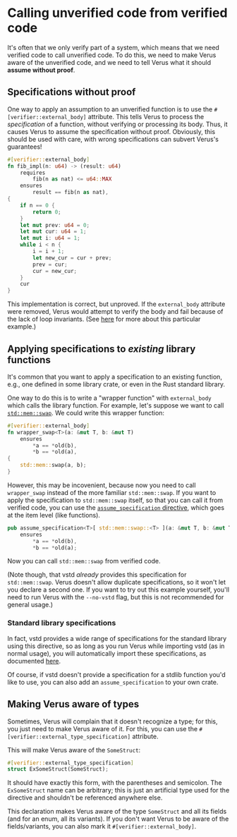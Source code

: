 # Calling unverified code from verified code

It's often that we only verify part of a system, which means that we need
verified code to call unverified code. To do this, we need to make Verus
aware of the unverified code, and we need to tell Verus what it should
**assume without proof**.

## Specifications without proof

One way to apply an assumption to an unverified function is to use the `#[verifier::external_body]` attribute.
This tells Verus to process the _specification_ of a function, without verifying or processing its body.
Thus, it causes Verus to assume the specification without proof. Obviously, this should be used with care,
with wrong specifications can subvert Verus's guarantees!

```rust
#[verifier::external_body]
fn fib_impl(n: u64) -> (result: u64)
    requires
        fib(n as nat) <= u64::MAX
    ensures
        result == fib(n as nat),
{
    if n == 0 {
        return 0;
    }
    let mut prev: u64 = 0;
    let mut cur: u64 = 1;
    let mut i: u64 = 1;
    while i < n {
        i = i + 1;
        let new_cur = cur + prev;
        prev = cur;
        cur = new_cur;
    }
    cur
}
```

This implementation is correct, but unproved. If the `external_body` attribute were removed,
Verus would attempt to verify the body and fail because of the lack of loop invariants.
(See [here](./invariants.md) for more about this particular example.)

## Applying specifications to _existing_ library functions

It's common that you want to apply a specification to an existing function, e.g., one defined
in some library crate, or even in the Rust standard library.

One way to do this is to write a "wrapper function" with `external_body` which calls the
library function. For example, let's suppose we want to call [`std::mem::swap`](https://doc.rust-lang.org/stable/std/mem/fn.swap.html). We could write this wrapper function:

```rust
#[verifier::external_body]
fn wrapper_swap<T>(a: &mut T, b: &mut T)
    ensures
        *a == *old(b),
        *b == *old(a),
{
    std::mem::swap(a, b);
}
```

However, this may be incovenient, because now you need to call `wrapper_swap` instead of
the more familiar `std::mem::swap`. If you want to apply the specification to
`std::mem::swap` itself, so that you can call it from verified code, you can
use the [`assume_specification` directive](./reference-assume-specification.md), which goes at the item level (like functions).

```rust
pub assume_specification<T>[ std::mem::swap::<T> ](a: &mut T, b: &mut T)
    ensures
        *a == *old(b),
        *b == *old(a);
```

Now you can call `std::mem::swap` from verified code.

(Note though, that vstd _already_ provides this specification for `std::mem::swap`. Verus doesn't allow duplicate specifications,
so it won't let you declare a second one. If you want to try out this example yourself, you'll need to run Verus with the `--no-vstd` flag, but this is not recommended for general usage.)

### Standard library specifications

In fact, vstd provides a wide range of specifications for the standard library using
this directive, so as long as you run Verus while importing vstd (as in normal usage), you will
automatically import these specifications, as documented
[here](https://verus-lang.github.io/verus/verusdoc/vstd/std_specs/struct.VstdSpecsForRustStdLib.html).

Of course, if vstd doesn't provide a specification for a stdlib function you'd like to use,
you can also add an `assume_specification` to your own crate.

## Making Verus aware of types

Sometimes, Verus will complain that it doesn't recognize a type; for this, you just need
to make Verus aware of it. For this, you can use the `#[verifier::external_type_specification]` attribute.

This will make Verus aware of the `SomeStruct`:

```rust
#[verifier::external_type_specification]
struct ExSomeStruct(SomeStruct);
```

It should have exactly this form, with the parentheses and semicolon. The `ExSomeStruct` name can be arbitrary; this is just an artificial type used for the directive and shouldn't be referenced
anywhere else.

This declaration makes Verus aware of the type `SomeStruct` and all its fields (and for an enum, all its variants). If you don't want Verus to be aware of the fields/variants, you can also mark it `#[verifier::external_body]`.
